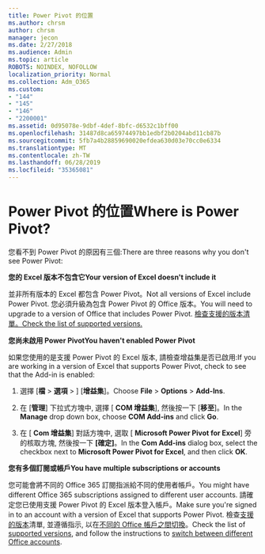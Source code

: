 ```yaml
---
title: Power Pivot 的位置
ms.author: chrsm
author: chrsm
manager: jecon
ms.date: 2/27/2018
ms.audience: Admin
ms.topic: article
ROBOTS: NOINDEX, NOFOLLOW
localization_priority: Normal
ms.collection: Adm_O365
ms.custom:
- "144"
- "145"
- "146"
- "2200001"
ms.assetid: 0d95078e-9dbf-4def-8bfc-d6532c1bff00
ms.openlocfilehash: 31487d8ca65974497bb1edbf2b0204abd11cb87b
ms.sourcegitcommit: 5fb7a4b28859690020efdea630d03e70cc0e6334
ms.translationtype: MT
ms.contentlocale: zh-TW
ms.lasthandoff: 06/28/2019
ms.locfileid: "35365081"
---
```

# <a name="where-is-power-pivot"></a><span data-ttu-id="927f5-102">Power Pivot 的位置</span><span class="sxs-lookup"><span data-stu-id="927f5-102">Where is Power Pivot?</span></span>

<span data-ttu-id="927f5-103">您看不到 Power Pivot 的原因有三個:</span><span class="sxs-lookup"><span data-stu-id="927f5-103">There are three reasons why you don't see Power Pivot:</span></span>
  
<span data-ttu-id="927f5-104">**您的 Excel 版本不包含它**</span><span class="sxs-lookup"><span data-stu-id="927f5-104">**Your version of Excel doesn't include it**</span></span>
  
<span data-ttu-id="927f5-105">並非所有版本的 Excel 都包含 Power Pivot。</span><span class="sxs-lookup"><span data-stu-id="927f5-105">Not all versions of Excel include Power Pivot.</span></span> <span data-ttu-id="927f5-106">您必須升級為包含 Power Pivot 的 Office 版本。</span><span class="sxs-lookup"><span data-stu-id="927f5-106">You will need to upgrade to a version of Office that includes Power Pivot.</span></span> [<span data-ttu-id="927f5-107">檢查支援的版本清單。</span><span class="sxs-lookup"><span data-stu-id="927f5-107">Check the list of supported versions.</span></span>](https://support.office.com/article/aa64e217-4b6e-410b-8337-20b87e1c2a4b.aspx)
  
<span data-ttu-id="927f5-108">**您尚未啟用 Power Pivot**</span><span class="sxs-lookup"><span data-stu-id="927f5-108">**You haven't enabled Power Pivot**</span></span>
  
<span data-ttu-id="927f5-109">如果您使用的是支援 Power Pivot 的 Excel 版本, 請檢查增益集是否已啟用:</span><span class="sxs-lookup"><span data-stu-id="927f5-109">If you are working in a version of Excel that supports Power Pivot, check to see that the Add-in is enabled:</span></span>
  
1. <span data-ttu-id="927f5-110">選擇 [**檔** \> **選項** \> ] [**增益集**]。</span><span class="sxs-lookup"><span data-stu-id="927f5-110">Choose **File** \> **Options** \> **Add-Ins**.</span></span>

2. <span data-ttu-id="927f5-111">在 [**管理**] 下拉式方塊中, 選擇 [ **COM 增益集**], 然後按一下 [**移至**]。</span><span class="sxs-lookup"><span data-stu-id="927f5-111">In the **Manage** drop down box, choose **COM Add-ins** and click **Go**.</span></span>

3. <span data-ttu-id="927f5-112">在 [ **Com 增益集**] 對話方塊中, 選取 [ **Microsoft Power Pivot for Excel**] 旁的核取方塊, 然後按一下 **[確定]**。</span><span class="sxs-lookup"><span data-stu-id="927f5-112">In the **Com Add-ins** dialog box, select the checkbox next to **Microsoft Power Pivot for Excel**, and then click **OK**.</span></span>

<span data-ttu-id="927f5-113">**您有多個訂閱或帳戶**</span><span class="sxs-lookup"><span data-stu-id="927f5-113">**You have multiple subscriptions or accounts**</span></span>
  
<span data-ttu-id="927f5-114">您可能會將不同的 Office 365 訂閱指派給不同的使用者帳戶。</span><span class="sxs-lookup"><span data-stu-id="927f5-114">You might have different Office 365 subscriptions assigned to different user accounts.</span></span> <span data-ttu-id="927f5-115">請確定您已使用支援 Power Pivot 的 Excel 版本登入帳戶。</span><span class="sxs-lookup"><span data-stu-id="927f5-115">Make sure you're signed in to an account with a version of Excel that supports Power Pivot.</span></span> <span data-ttu-id="927f5-116">檢查[支援的版本](https://support.office.com/article/aa64e217-4b6e-410b-8337-20b87e1c2a4b.aspx)清單, 並遵循指示, 以在[不同的 Office 帳戶之間切換](https://support.office.com/article/b9582171-fd1f-4284-9846-bdd72bb28426.aspx#BKMK_WebSwitchAccounts)。</span><span class="sxs-lookup"><span data-stu-id="927f5-116">Check the list of [supported versions](https://support.office.com/article/aa64e217-4b6e-410b-8337-20b87e1c2a4b.aspx), and follow the instructions to [switch between different Office accounts](https://support.office.com/article/b9582171-fd1f-4284-9846-bdd72bb28426.aspx#BKMK_WebSwitchAccounts).</span></span>
